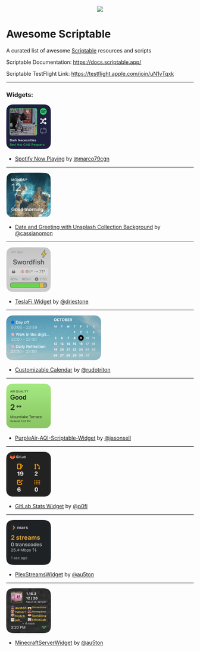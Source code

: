 <p align="center">
    <a href="https://www.scriptable.app/">
        <img width=120" src="images/scriptable.png">
    </a>
</p>


# Awesome Scriptable

A curated list of awesome [Scriptable](https://docs.scriptable.app/) resources and scripts

Scriptable Documentation: https://docs.scriptable.app/

Scriptable TestFlight Link: https://testflight.apple.com/join/uN1vTqxk

---

### Widgets:

<img src="images/spotify_now_playing.png" width="120"/>

- [Spotify Now Playing](https://gist.github.com/marco79cgn/79a6a265d978dc22cc2a12058b24e02b) by [@marco79cgn](https://github.com/marco79cgn)  
***

<img src="images/date_and_greeting.png" width="120"/>

- [Date and Greeting with Unsplash Collection Background](https://gist.github.com/cassianomon/efffbe09d20013986cd4ffc0f362a3e2) by [@cassianomon](https://github.com/cassianomon)  

***

<img src="images/TeslaFi.png" width="120"/>

- [TeslaFi Widget](https://github.com/DrieStone/TeslaFi-Widget) by [@driestone](https://github.com/driestone)  


***

<img src="images/custom_calendar.png" height="120"/>

- [Customizable Calendar](https://gist.github.com/rudotriton/b51d227c3d1d9cb497829ae45583224f) by [@rudotriton](https://github.com/rudotriton)

***

<img src="images/purpleair.png" height="120"/>

- [PurpleAir-AQI-Scriptable-Widget](https://github.com/jasonsnell/PurpleAir-AQI-Scriptable-Widget) by [@jasonsell](https://github.com/jasonsnell)

***

<img src="images/gitlab-stats.png" height="120"/>

- [GitLab Stats Widget](https://github.com/p0fi/gitlab-stats-for-scribtable) by [@p0fi](https://github.com/p0fi)

***

<img src="images/PlexStreamsWidget.png" height="120"/>

- [PlexStreamsWidget](https://github.com/au5ton/scriptable.app/tree/main/PlexStreamsWidget) by [@au5ton](https://github.com/au5ton)

***

<img src="images/MinecraftServerWidget.png" height="120"/>

- [MinecraftServerWidget](https://github.com/au5ton/scriptable.app/tree/main/MinecraftServerWidget) by [@au5ton](https://github.com/au5ton)
